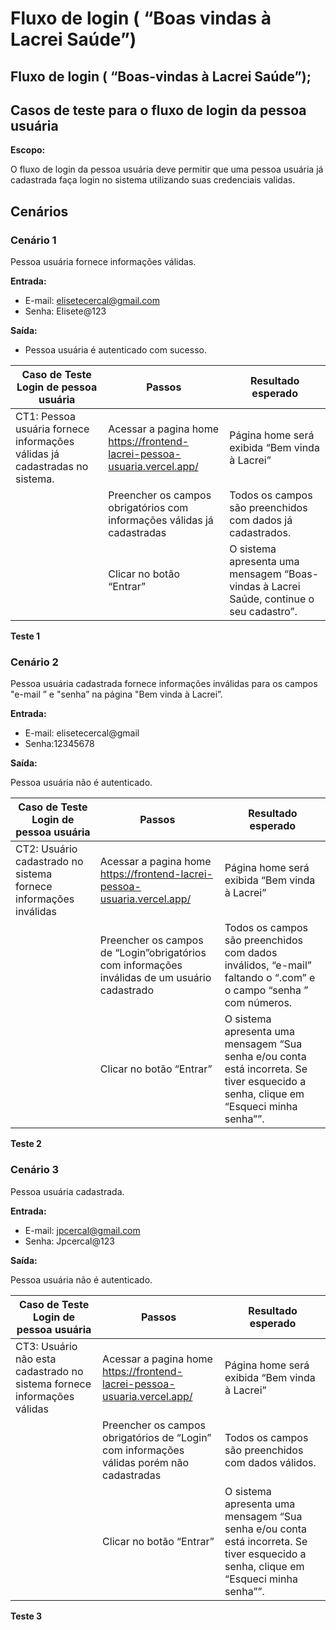 # Fluxo de login ( “Boas vindas à Lacrei Saúde”)

## Fluxo de login ( “Boas-vindas à Lacrei Saúde”);

## **Casos de teste para o fluxo de login da pessoa usuária**

**Escopo:**

O fluxo de login da pessoa usuária deve permitir que uma pessoa usuária já cadastrada faça login no sistema utilizando suas credenciais validas.

## **Cenários**

### **Cenário 1**

Pessoa usuária fornece informações válidas.

**Entrada:**

* E-mail: elisetecercal@gmail.com
* Senha: Elisete@123

**Saída:**

* Pessoa usuária é autenticado com sucesso.

| Caso de Teste Login de pessoa usuária                                      | Passos                                                                   | Resultado esperado                                                                      |
| -------------------------------------------------------------------------- | ------------------------------------------------------------------------ | --------------------------------------------------------------------------------------- |
| CT1: Pessoa usuária fornece informações válidas já cadastradas no sistema. | Acessar a pagina home https://frontend-lacrei-pessoa-usuaria.vercel.app/ | Página home será exibida “Bem vinda à Lacrei”                                           |
|                                                                            | Preencher os campos obrigatórios com informações válidas já cadastradas  | Todos os campos são preenchidos com dados já cadastrados.                               |
|                                                                            | Clicar no botão “Entrar”                                                 | O sistema apresenta uma mensagem “Boas-vindas à Lacrei Saúde, continue o seu cadastro”. |

**Teste 1**

### **Cenário 2**

Pessoa usuária cadastrada fornece informações inválidas para os campos "e-mail ” e "senha” na página "Bem vinda à Lacrei”.

**Entrada:**

* E-mail: elisetecercal@gmail
* Senha:12345678

**Saída:**

Pessoa usuária não é autenticado.

| Caso de Teste Login de pessoa usuária                            | Passos                                                                                        | Resultado esperado                                                                                                                   |
| ---------------------------------------------------------------- | --------------------------------------------------------------------------------------------- | ------------------------------------------------------------------------------------------------------------------------------------ |
| CT2: Usuário cadastrado no sistema fornece informações inválidas | Acessar a pagina home https://frontend-lacrei-pessoa-usuaria.vercel.app/                      | Página home será exibida “Bem vinda à Lacrei”                                                                                        |
|                                                                  | Preencher os campos de “Login”obrigatórios com informações inválidas de um usuário cadastrado | Todos os campos são preenchidos com dados inválidos, “e-mail” faltando o “.com” e o campo “senha ” com números.                      |
|                                                                  | Clicar no botão “Entrar”                                                                      | O sistema apresenta uma mensagem “Sua senha e/ou conta está incorreta. Se tiver esquecido a senha, clique em “Esqueci minha senha””. |

**Teste 2**

### **Cenário 3**

Pessoa usuária cadastrada.

**Entrada:**

* E-mail: jpcercal@gmail.com
* Senha: Jpcercal@123

**Saída:**

Pessoa usuária não é autenticado.

| Caso de Teste Login de pessoa usuária                                   | Passos                                                                                    | Resultado esperado                                                                                                                   |
| ----------------------------------------------------------------------- | ----------------------------------------------------------------------------------------- | ------------------------------------------------------------------------------------------------------------------------------------ |
| CT3: Usuário não esta cadastrado no sistema fornece informações válidas | Acessar a pagina home https://frontend-lacrei-pessoa-usuaria.vercel.app/                  | Página home será exibida “Bem vinda à Lacrei”                                                                                        |
|                                                                         | Preencher os campos obrigatórios de “Login” com informações válidas porém não cadastradas | Todos os campos são preenchidos com dados válidos.                                                                                   |
|                                                                         | Clicar no botão “Entrar”                                                                  | O sistema apresenta uma mensagem “Sua senha e/ou conta está incorreta. Se tiver esquecido a senha, clique em “Esqueci minha senha””. |

**Teste 3**
